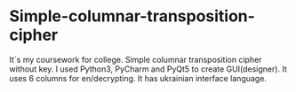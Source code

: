 # Simple-columnar-transposition-cipher
It\`s my coursework for college. 
Simple columnar transposition cipher without key. 
I used Python3, PyCharm and PyQt5 to create GUI(designer). 
It uses 6 columns for en/decrypting. 
It has ukrainian interface language.
